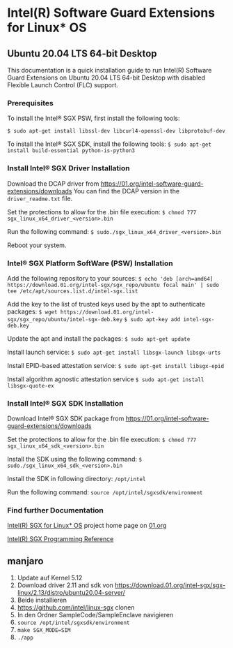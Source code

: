 
# Intel(R) Software Guard Extensions for Linux* OS
## Ubuntu 20.04 LTS 64-bit Desktop
This documentation is a quick installation guide to run Intel(R) Software Guard Extensions on Ubuntu 20.04 LTS 64-bit Desktop with disabled Flexible Launch Control (FLC) support.

### Prerequisites
To install the Intel® SGX PSW, first install the following tools: 

``$ sudo apt-get install libssl-dev libcurl4-openssl-dev libprotobuf-dev``

To install the Intel® SGX SDK, install the following tools:
``$ sudo apt-get install build-essential python-is-python3``

### Install Intel® SGX Driver Installation
Download the DCAP driver from https://01.org/intel-software-guard-extensions/downloads 
You can find the DCAP version in the `driver_readme.txt` file. 

Set the protections to allow for the .bin file execution:
``$ chmod 777 sgx_linux_x64_driver_<version>.bin``

Run the following command:
``$ sudo./sgx_linux_x64_driver_<version>.bin``

Reboot your system. 

### Intel® SGX Platform SoftWare (PSW) Installation
Add the following repository to your sources:
``$ echo 'deb [arch=amd64] https://download.01.org/intel-sgx/sgx_repo/ubuntu focal main' | sudo tee /etc/apt/sources.list.d/intel-sgx.list``

Add the key to the list of trusted keys used by the apt to authenticate packages:
``$ wget https://download.01.org/intel-sgx/sgx_repo/ubuntu/intel-sgx-deb.key``
``$ sudo apt-key add intel-sgx-deb.key``

Update the apt and install the packages:
``$ sudo apt-get update``

Install launch service:
``$ sudo apt-get install libsgx-launch libsgx-urts``

Install EPID-based attestation service:
``$ sudo apt-get install libsgx-epid``

Install algorithm agnostic attestation service
``$ sudo apt-get install libsgx-quote-ex``

### Install Intel® SGX SDK Installation
Download Intel® SGX SDK package from https://01.org/intel-software-guard-extensions/downloads 

Set the protections to allow for the .bin file execution:
``$ chmod 777 sgx_linux_x64_sdk_<version>.bin``

Install the SDK using the following command:
``$ sudo./sgx_linux_x64_sdk_<version>.bin``
 
Install the SDK in following directory:
``/opt/intel``

Run the following command:
``source /opt/intel/sgxsdk/environment``

### Find further Documentation

[Intel(R) SGX for Linux* OS](https://01.org/intel-softwareguard-extensions) project home page on [01.org](https://01.org)

[Intel(R) SGX Programming Reference](https://software.intel.com/sites/default/files/managed/7c/f1/332831-sdm-vol-3d.pdf)

## manjaro

1. Update auf Kernel 5.12
2. Download driver 2.11 and sdk von https://download.01.org/intel-sgx/sgx-linux/2.13/distro/ubuntu20.04-server/
3. Beide installieren
4. https://github.com/intel/linux-sgx clonen
5. In den Ordner SampleCode/SampleEnclave navigieren
6. `source /opt/intel/sgxsdk/environment`
7. `make SGX_MODE=SIM`
8. `./app`
